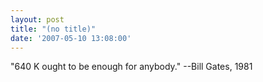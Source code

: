 ```yaml
---
layout: post
title: "(no title)"
date: '2007-05-10 13:08:00'
---
```


"640 K ought to be enough for anybody." --Bill Gates, 1981